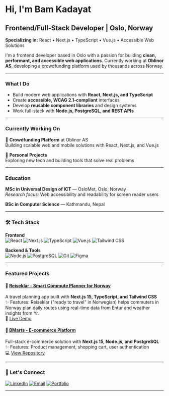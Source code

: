 # Hi, I'm Bam Kadayat 

## Frontend/Full-Stack Developer | Oslo, Norway

**Specializing in:** React • Next.js • TypeScript • Vue.js • Accessible Web Solutions

I'm a frontend developer based in Oslo with a passion for building **clean, performant, and accessible web applications**. Currently working at **Oblinor AS**, developing a crowdfunding platform used by thousands across Norway.

---

### What I Do

- Build modern web applications with **React, Next.js, and TypeScript**
- Create **accessible, WCAG 2.1-compliant** interfaces
- Develop **reusable component libraries** and design systems
- Work full-stack with **Node.js, PostgreSQL, and REST APIs**

---

### Currently Working On

🔹 **Crowdfunding Platform** at Oblinor AS  
Building scalable web and mobile solutions with React, Next.js, and Vue.js

🔹 **Personal Projects**  
Exploring new tech and building tools that solve real problems

---

### Education

**MSc in Universal Design of ICT** — OsloMet, Oslo, Norway  
*Research focus:* Web accessibility and readability for screen reader users

**BSc in Computer Science** — Kathmandu, Nepal

---

### 🛠️ Tech Stack

**Frontend**  
![React](https://img.shields.io/badge/React-20232A?style=flat&logo=react&logoColor=61DAFB)
![Next.js](https://img.shields.io/badge/Next.js-000000?style=flat&logo=next.js&logoColor=white)
![TypeScript](https://img.shields.io/badge/TypeScript-007ACC?style=flat&logo=typescript&logoColor=white)
![Vue.js](https://img.shields.io/badge/Vue.js-35495E?style=flat&logo=vue.js&logoColor=4FC08D)
![Tailwind CSS](https://img.shields.io/badge/Tailwind_CSS-38B2AC?style=flat&logo=tailwind-css&logoColor=white)

**Backend & Tools**  
![Node.js](https://img.shields.io/badge/Node.js-43853D?style=flat&logo=node.js&logoColor=white)
![PostgreSQL](https://img.shields.io/badge/PostgreSQL-316192?style=flat&logo=postgresql&logoColor=white)
![Git](https://img.shields.io/badge/Git-F05032?style=flat&logo=git&logoColor=white)
![Figma](https://img.shields.io/badge/Figma-F24E1E?style=flat&logo=figma&logoColor=white)

---

### Featured Projects

#### 🧳 [Reiseklar - Smart Commute Planner for Norway](https://github.com/bamkadayat/reiseklar)
A travel planning app built with **Next.js 15, TypeScript, and Tailwind CSS**  
✨ Features: Reiseklar ("ready to travel" in Norwegian) helps commuters in Norway plan daily routes using real-time data from Entur and weather insights from Yr.  
🔗 [Live Demo](https://reiseklar.dev/en)

#### 🛒 [BMarts - E-commerce Platform](https://github.com/bamkadayat/bmarts)
Full-stack e-commerce solution with **Next.js 15, Node.js, and PostgreSQL**  
✨ Features: Product management, shopping cart, user authentication  
💻 [View Repository](https://github.com/bamkadayat/bmarts) 

---

### 🤝 Let's Connect

[![LinkedIn](https://img.shields.io/badge/LinkedIn-0077B5?style=for-the-badge&logo=linkedin&logoColor=white)](https://linkedin.com/in/bamkadayat)
[![Email](https://img.shields.io/badge/Email-D14836?style=for-the-badge&logo=gmail&logoColor=white)](mailto:bamkadayat@gmail.com)
[![Portfolio](https://img.shields.io/badge/Portfolio-000000?style=for-the-badge&logo=vercel&logoColor=white)](https://bamkadayat.github.io)

---
